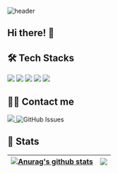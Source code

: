 ![header](https://capsule-render.vercel.app/api?type=waving&color=auto&height=300&section=header&text=%20JUHYEONG&fontSize=90)

## Hi there! 👋


## 🛠️ Tech Stacks
<div  align= "left"> <img src="https://img.shields.io/badge/C-A8B9CC?style=flat-square&logo=C&logoColor=white">
          <img src="https://img.shields.io/badge/C++-00599C?style=flat-square&logo=C%2B%2B&logoColor=white">
          <img src="https://img.shields.io/badge/Git-F05032?style=flat-square&logo=Git&logoColor=white">
          <img src="https://img.shields.io/badge/Python-3776AB?style=flat-square&logo=Python&logoColor=white">
          <img src="https://img.shields.io/badge/Linux-FCC624?style=flat-square&logo=Linux&logoColor=white">
          <br/></div>
          
## 🧑‍💻 Contact me
<div align= "left">
  <a href=mailto:juhyeong@chungbuk.ac.kr> <img src="https://img.shields.io/badge/Gmail-EA4335?style=flat-square&logo=Gmail&logoColor=white&link=mailto:juhyeong@chungbuk.ac.kr"> </a>
  <img alt="GitHub Issues" src="https://img.shields.io/github/issues/Kim-Juhyeong/Kim-Juhyeong&style=flat-square">
</div>


## 🏅 Stats
| <a href="https://github.com/anuraghazra/github-readme-stats"><img align="center" src="https://github-readme-stats.vercel.app/api?username=Kim-Juhyeong&show_icons=true&include_all_commits=true&theme=transparent&hide_border=true" alt="Anurag's github stats" /></a> | <a href="https://github.com/anuraghazra/github-readme-stats"><img align="center" src="https://github-readme-stats.vercel.app/api/top-langs/?username=Kim-Juhyeong&layout=compact&theme=transparent&hide_border=true" /></a> |
| ------------- | ------------- |
